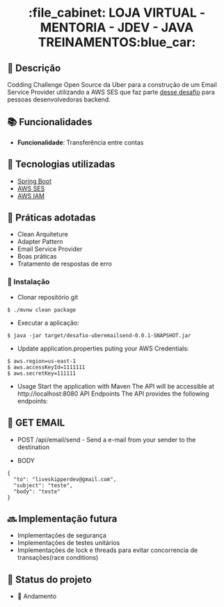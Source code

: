 <h1 align="center">:file_cabinet: LOJA VIRTUAL - MENTORIA - JDEV - JAVA TREINAMENTOS:blue_car: </h1>

## :memo: Descrição

Codding Challenge Open Source da Uber para a construção de um Email Service Provider utilizando a AWS SES que faz parte [desse desafio](https://github.com/uber-archive/coding-challenge-tools/blob/master/coding_challenge.md) para pessoas desenvolvedoras backend.

## :books: Funcionalidades
* <b>Funcionalidade</b>: Transferência entre contas
## :wrench: Tecnologias utilizadas
* [Spring Boot](https://spring.io/projects/spring-boot)
* [AWS SES](https://aws.amazon.com/pt/ses/)
* [AWS IAM](https://aws.amazon.com/pt/iam/?gclid=CjwKCAiA8sauBhB3EiwAruTRJhfg809g4bXpZbzwi2E7PcHnUL7Dr5lfaOa3Jyu092P4E1et3ZQrCRoChIUQAvD_BwE&trk=d0aa6e63-b594-43fc-8101-c312f3d653ac&sc_channel=ps&ef_id=CjwKCAiA8sauBhB3EiwAruTRJhfg809g4bXpZbzwi2E7PcHnUL7Dr5lfaOa3Jyu092P4E1et3ZQrCRoChIUQAvD_BwE:G:s&s_kwcid=AL!4422!3!651510165342!e!!g!!amazon%20iam!19836375520!149589163320)

## :rocket: Práticas adotadas

- Clean Arquiteture
- Adapter Pattern
- Email Service Provider
- Boas práticas
- Tratamento de respostas de erro

### 🔧 Instalação

* Clonar repositório git

```
$ ./mvnw clean package
```
- Executar a aplicação:
```
$ java -jar target/desafio-uberemailsend-0.0.1-SNAPSHOT.jar
```

- Update application.properties puting your AWS Credentials:

```
$ aws.region=us-east-1
$ aws.accessKeyId=1111111
$ aws.secretKey=111111
```

* Usage
Start the application with Maven
The API will be accessible at http://localhost:8080
API Endpoints
The API provides the following endpoints:

## :email:  GET EMAIL

* POST /api/email/send - Send a e-mail from your sender to the destination

- BODY

```
{
  "to": "liveskipperdev@gmail.com",
  "subject": "teste",
  "body": "teste"
}

```
## :soon: Implementação futura

* Implementações de segurança
* Implementações de testes unitários
* Implementações de lock e threads para evitar concorrencia de transações(race conditions)

## :dart: Status do projeto
 * :punch: Andamento

